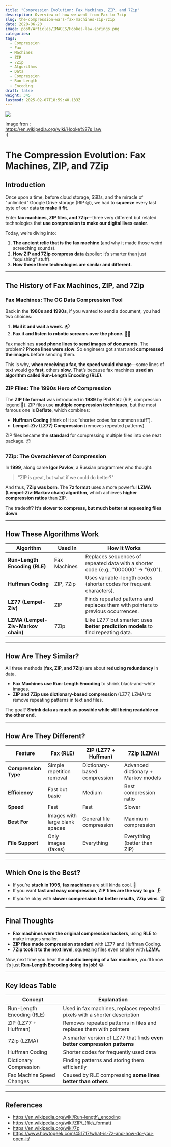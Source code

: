 ```yaml
---
title: "Compression Evolution: Fax Machines, ZIP, and 7Zip"
description: Overview of how we went from Fax to 7zip
slug: the-compression-wars-fax-machines-zip-7zip
date: 2020-06-20
image: post/Articles/IMAGES/Hookes-law-springs.png
categories: 
tags:
  - Compression
  - Fax
  - Machines
  - ZIP
  - 7Zip
  - Algorithms
  - Data
  - Compression
  - Run-Length
  - Encoding
draft: false
weight: 345
lastmod: 2025-02-07T18:59:40.133Z
---
```

![](/post/Articles/IMAGES/Hookes-law-springs.png)

Image fron :\
<https://en.wikipedia.org/wiki/Hooke%27s_law>\
:)

# The Compression Evolution: Fax Machines, ZIP, and 7Zip

## Introduction

Once upon a time, before cloud storage, SSDs, and the miracle of "unlimited" Google Drive storage (RIP 😢), we had to **squeeze** every last byte of our data **to make it fit**.

Enter **fax machines, ZIP files, and 7Zip**—three very different but related technologies that **use compression to make our digital lives easier**.

Today, we’re diving into:

1. **The ancient relic that is the fax machine** (and why it made those weird screeching sounds).
2. **How ZIP and 7Zip compress data** (spoiler: it’s smarter than just “squishing” stuff).
3. **How these three technologies are similar and different.**

<!-- 
Buckle up, because this is a **compression deep dive with a side of humor!** 🎢
-->

***

## **The History of Fax Machines, ZIP, and 7Zip**

### **Fax Machines: The OG Data Compression Tool**

Back in the **1980s and 1990s**, if you wanted to send a document, you had two choices:

1. **Mail it and wait a week.** 📬
2. **Fax it and listen to robotic screams over the phone.** 🤖📞

Fax machines **used phone lines to send images of documents**. The problem? **Phone lines were slow**. So engineers got smart and **compressed the images** before sending them.

This is why, **when receiving a fax, the speed would change**—some lines of text would go **fast**, others **slow**. That’s because fax machines **used an algorithm called Run-Length Encoding (RLE)**.

### **ZIP Files: The 1990s Hero of Compression**

The **ZIP file format** was introduced in **1989** by Phil Katz (RIP, compression legend 🙏). ZIP files use **multiple compression techniques**, but the most famous one is **Deflate**, which combines:

* **Huffman Coding** (think of it as “shorter codes for common stuff”).
* **Lempel-Ziv (LZ77) Compression** (removes repeated patterns).

ZIP files became the **standard** for compressing multiple files into one neat package. 📦

### **7Zip: The Overachiever of Compression**

In **1999**, along came **Igor Pavlov**, a Russian programmer who thought:

> "ZIP is great, but what if we could do better?"

And thus, **7Zip was born**. The **7z format** uses a more powerful **LZMA (Lempel-Ziv-Markov chain) algorithm**, which achieves **higher compression ratios** than ZIP.

The tradeoff? **It’s slower to compress, but much better at squeezing files down**.

***

## **How These Algorithms Work**

| Algorithm                          | Used In      | How It Works                                                                      |
| ---------------------------------- | ------------ | --------------------------------------------------------------------------------- |
| **Run-Length Encoding (RLE)**      | Fax Machines | Replaces sequences of repeated data with a shorter code (e.g., "000000" → "6x0"). |
| **Huffman Coding**                 | ZIP, 7Zip    | Uses variable-length codes (shorter codes for frequent characters).               |
| **LZ77 (Lempel-Ziv)**              | ZIP          | Finds repeated patterns and replaces them with pointers to previous occurrences.  |
| **LZMA (Lempel-Ziv-Markov chain)** | 7Zip         | Like LZ77 but smarter: uses **better prediction models** to find repeating data.  |

***

## **How Are They Similar?**

All three methods (**fax, ZIP, and 7Zip**) are about **reducing redundancy** in data.

* **Fax Machines use Run-Length Encoding** to shrink black-and-white images.
* **ZIP and 7Zip use dictionary-based compression** (LZ77, LZMA) to remove repeating patterns in text and files.

The goal? **Shrink data as much as possible while still being readable on the other end.**

***

## **How Are They Different?**

| Feature              | Fax (RLE)                      | ZIP (LZ77 + Huffman)         | 7Zip (LZMA)                         |
| -------------------- | ------------------------------ | ---------------------------- | ----------------------------------- |
| **Compression Type** | Simple repetition removal      | Dictionary-based compression | Advanced dictionary + Markov models |
| **Efficiency**       | Fast but basic                 | Medium                       | Best compression ratio              |
| **Speed**            | Fast                           | Fast                         | Slower                              |
| **Best For**         | Images with large blank spaces | General file compression     | Maximum compression                 |
| **File Support**     | Only images (faxes)            | Everything                   | Everything (better than ZIP)        |

***

## **Which One is the Best?**

* If you’re **stuck in 1995**, **fax machines** are still kinda cool. 📠
* If you want **fast and easy compression**, **ZIP files are the way to go**. 🗜️
* If you’re okay with **slower compression for better results**, **7Zip wins**. 🏆

***

## **Final Thoughts**

* **Fax machines were the original compression hackers**, using **RLE** to make images smaller.
* **ZIP files made compression standard** with LZ77 and Huffman Coding.
* **7Zip took it to the next level**, squeezing files even smaller with **LZMA**.

Now, next time you hear the **chaotic beeping of a fax machine**, you’ll know it’s just **Run-Length Encoding doing its job!** 😂

***

## **Key Ideas Table**

| Concept                   | Explanation                                                               |
| ------------------------- | ------------------------------------------------------------------------- |
| Run-Length Encoding (RLE) | Used in fax machines, replaces repeated pixels with a shorter description |
| ZIP (LZ77 + Huffman)      | Removes repeated patterns in files and replaces them with pointers        |
| 7Zip (LZMA)               | A smarter version of LZ77 that finds **even better compression patterns** |
| Huffman Coding            | Shorter codes for frequently used data                                    |
| Dictionary Compression    | Finding patterns and storing them efficiently                             |
| Fax Machine Speed Changes | Caused by RLE compressing **some lines better than others**               |

***

## **References**

* https://en.wikipedia.org/wiki/Run-length\_encoding
* https://en.wikipedia.org/wiki/ZIP\_(file\_format)
* https://en.wikipedia.org/wiki/7z
* https://www.howtogeek.com/451717/what-is-7z-and-how-do-you-open-it/
